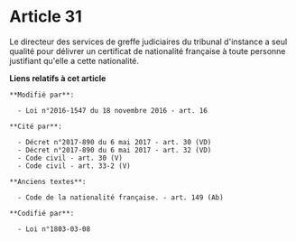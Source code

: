 # Article 31

Le directeur des services de greffe judiciaires du tribunal d'instance a seul qualité pour délivrer un certificat de
nationalité française à toute personne justifiant qu'elle a cette nationalité.

**Liens relatifs à cet article**

	**Modifié par**:

	  - Loi n°2016-1547 du 18 novembre 2016 - art. 16

	**Cité par**:

	  - Décret n°2017-890 du 6 mai 2017 - art. 30 (VD)
	  - Décret n°2017-890 du 6 mai 2017 - art. 32 (VD)
	  - Code civil - art. 30 (V)
	  - Code civil - art. 33-2 (V)

	**Anciens textes**:

	  - Code de la nationalité française. - art. 149 (Ab)

	**Codifié par**:

	  - Loi n°1803-03-08
